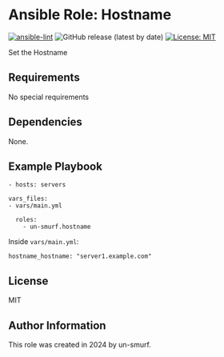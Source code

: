 # Ansible Role: Hostname

[![ansible-lint](https://github.com/un-smurf/ansible-role-hostname/actions/workflows/ansible-lint.yml/badge.svg)](https://github.com/un-smurf/ansible-role-hostname/actions/workflows/ansible-lint.yml)
![GitHub release (latest by date)](https://img.shields.io/github/v/tag/un-smurf/ansible-role-hostname?color=yellow)
[![License: MIT](https://img.shields.io/badge/License-MIT-blueviolet.svg)](https://opensource.org/licenses/MIT)

Set the Hostname

## Requirements

No special requirements 

## Dependencies

None.

## Example Playbook

    - hosts: servers
	
	vars_files:
    - vars/main.yml
	
      roles:
        - un-smurf.hostname


Inside `vars/main.yml`:


	hostname_hostname: "server1.example.com"


## License

MIT

## Author Information

This role was created in 2024 by un-smurf.
